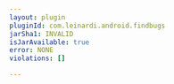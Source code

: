 ```yaml
---
layout: plugin
pluginId: com.leinardi.android.findbugs
jarSha1: INVALID
isJarAvailable: true
error: NONE
violations: []

---
```


